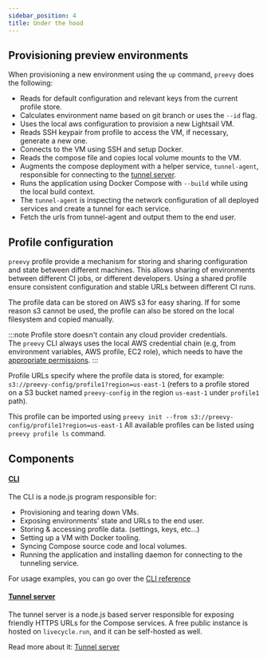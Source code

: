 ```yaml
---
sidebar_position: 4
title: Under the hood
---
```

## Provisioning preview environments

When provisioning a new environment using the `up` command, `preevy` does the following:
- Reads for default configuration and relevant keys from the current profile store.
- Calculates environment name based on git branch or uses the `--id` flag.
- Uses the local aws configuration to provision a new Lightsail VM.
- Reads SSH keypair from profile to access the VM, if necessary, generate a new one.
- Connects to the VM using SSH and setup Docker.
- Reads the compose file and copies local volume mounts to the VM.
- Augments the compose deployment with a helper service, `tunnel-agent`, responsible for connecting to the [tunnel server](/tunnel-server/overview.md).
- Runs the application using Docker Compose with `--build` while using the local build context.
- The `tunnel-agent` is inspecting the network configuration of all deployed services and create a tunnel for each service.
- Fetch the urls from tunnel-agent and output them to the end user.

## Profile configuration

`preevy` profile provide a mechanism for storing and sharing configuration and state between different machines. This allows sharing of environments between different CI jobs, or different developers.
Using a shared profile ensure consistent configuration and stable URLs between different CI runs.

The profile data can be stored on AWS s3 for easy sharing. If for some reason s3 cannot be used, the profile can also be stored on the local filesystem and copied manually.

:::note
Profile store doesn't contain any cloud provider credentials.  
The `preevy` CLI always uses the local AWS credential chain (e.g, from environment variables, AWS profile, EC2 role), which needs to have the [appropriate permissions](/drivers/aws-lightsail).
:::

Profile URLs specify where the profile data is stored, for example: `s3://preevy-config/profile1?region=us-east-1` (refers to a profile stored on a S3 bucket named `preevy-config` in the region `us-east-1` under `profile1` path).

This profile can be imported using `preevy init --from s3://preevy-config/profile1?region=us-east-1`
All available profiles can be listed using `preevy profile ls` command.

## Components

#### [CLI](packages/cli)

The CLI is a node.js program responsible for:

- Provisioning and tearing down VMs.
- Exposing environments' state and URLs to the end user.
- Storing & accessing profile data. (settings, keys, etc...)
- Setting up a VM with Docker tooling.
- Syncing Compose source code and local volumes.
- Running the application and installing daemon for connecting to the tunneling service.

For usage examples, you can go over the [CLI reference](/cli-reference.md)

#### [Tunnel server](packages/tunnel-server)

The tunnel server is a node.js based server responsible for exposing friendly HTTPS URLs for the Compose services.
A free public instance is hosted on `livecycle.run`, and it can be self-hosted as well.

Read more about it: [Tunnel server](/tunnel-server/overview.md)